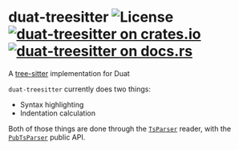 # duat-treesitter ![License](https://img.shields.io/crates/l/duat-treesitter) [![duat-treesitter on crates.io](https://img.shields.io/crates/v/duat-treesitter)](https://crates.io/crates/duat-treesitter) [![duat-treesitter on docs.rs](https://docs.rs/duat-treesitter/badge.svg)](https://docs.rs/duat-treesitter)

A [tree-sitter][__link0] implementation for Duat

`duat-treesitter` currently does two things:

* Syntax highlighting
* Indentation calculation

Both of those things are done through the [`TsParser`][__link1] reader,
with the [`PubTsParser`][__link2] public API.


 [__cargo_doc2readme_dependencies_info]: ggGkYW0BYXSEG_W_Gn_kaocAGwCcVPfenh7eGy6gYLEwyIe4G6-xw_FwcbpjYXKEG_R3sE90rHLiGwxh6nSAJHmAG_JvygzCiDBcG7eGFgK3ZZu0YWSBg29kdWF0LXRyZWVzaXR0ZXJlMC4xLjBvZHVhdF90cmVlc2l0dGVy
 [__link0]: https://tree-sitter.github.io/tree-sitter
 [__link1]: https://docs.rs/duat-treesitter/0.1.0/duat_treesitter/struct.TsParser.html
 [__link2]: https://docs.rs/duat-treesitter/0.1.0/duat_treesitter/struct.PubTsParser.html
